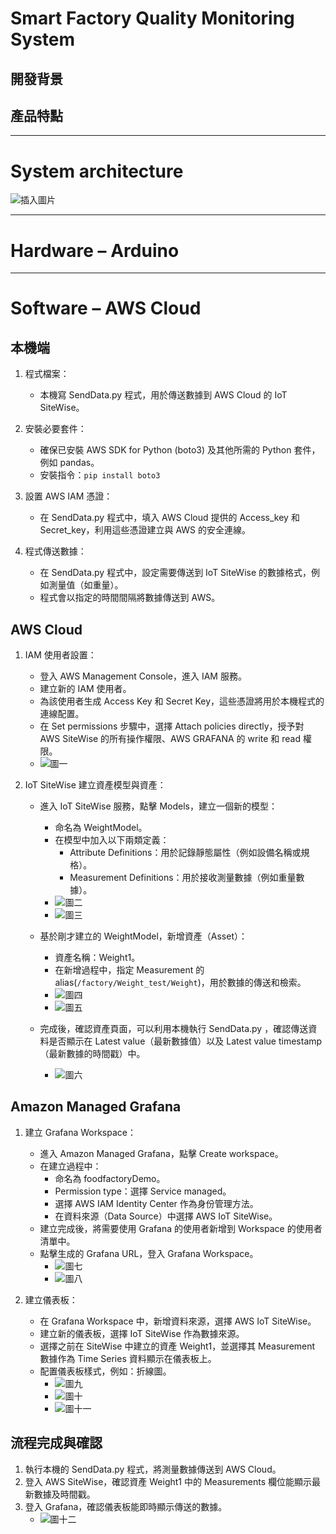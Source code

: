 # Smart Factory Quality Monitoring System

## 開發背景
## 產品特點

---

# System architecture
![插入圖片](https://github.com/iiot-4/Smart-Factory-Quality-Monitoring-System/blob/main/System%20Architecture.png)

---

# Hardware – Arduino

---

# Software – AWS Cloud

## 本機端

1. 程式檔案： 
   - 本機寫 SendData.py 程式，用於傳送數據到 AWS Cloud 的 IoT SiteWise。 

2. 安裝必要套件： 
   - 確保已安裝 AWS SDK for Python (boto3) 及其他所需的 Python 套件，例如 pandas。
   - 安裝指令：`pip install boto3` 

3. 設置 AWS IAM 憑證： 
   - 在 SendData.py 程式中，填入 AWS Cloud 提供的 Access_key 和 Secret_key，利用這些憑證建立與 AWS 的安全連線。 

4. 程式傳送數據： 
   - 在 SendData.py 程式中，設定需要傳送到 IoT SiteWise 的數據格式，例如測量值（如重量）。
   - 程式會以指定的時間間隔將數據傳送到 AWS。

## AWS Cloud

1. IAM 使用者設置：
   - 登入 AWS Management Console，進入 IAM 服務。 
   - 建立新的 IAM 使用者。
   - 為該使用者生成 Access Key 和 Secret Key，這些憑證將用於本機程式的連線配置。
   - 在 Set permissions 步驟中，選擇 Attach policies directly，授予對 AWS SiteWise 的所有操作權限、AWS GRAFANA 的 write 和 read 權限。
   - ![圖一](https://github.com/iiot-4/Smart-Factory-Quality-Monitoring-System/blob/main/AWS%20Cloud/Fig%201.png)

2. IoT SiteWise 建立資產模型與資產： 
   - 進入 IoT SiteWise 服務，點擊 Models，建立一個新的模型：
     - 命名為 WeightModel。
     - 在模型中加入以下兩類定義：
       - Attribute Definitions：用於記錄靜態屬性（例如設備名稱或規格）。
       - Measurement Definitions：用於接收測量數據（例如重量數據）。
     - ![圖二](https://github.com/iiot-4/Smart-Factory-Quality-Monitoring-System/blob/main/AWS%20Cloud/Fig%202.png)
     - ![圖三](https://github.com/iiot-4/Smart-Factory-Quality-Monitoring-System/blob/main/AWS%20Cloud/Fig%203.png)
   
   - 基於剛才建立的 WeightModel，新增資產（Asset）：
     - 資產名稱：Weight1。
     - 在新增過程中，指定 Measurement 的 alias(`/factory/Weight_test/Weight`)，用於數據的傳送和檢索。
     - ![圖四](https://github.com/iiot-4/Smart-Factory-Quality-Monitoring-System/blob/main/AWS%20Cloud/Fig%204.png)
     - ![圖五](https://github.com/iiot-4/Smart-Factory-Quality-Monitoring-System/blob/main/AWS%20Cloud/Fig%205.png)

   - 完成後，確認資產頁面，可以利用本機執行 SendData.py ，確認傳送資料是否顯示在 Latest value（最新數據值）以及 Latest value timestamp（最新數據的時間戳）中。
     - ![圖六](https://github.com/iiot-4/Smart-Factory-Quality-Monitoring-System/blob/main/AWS%20Cloud/Fig%206.png)

## Amazon Managed Grafana

1. 建立 Grafana Workspace： 
   - 進入 Amazon Managed Grafana，點擊 Create workspace。
   - 在建立過程中：
     - 命名為 foodfactoryDemo。
     - Permission type：選擇 Service managed。
     - 選擇 AWS IAM Identity Center 作為身份管理方法。
     - 在資料來源（Data Source）中選擇 AWS IoT SiteWise。
   - 建立完成後，將需要使用 Grafana 的使用者新增到 Workspace 的使用者清單中。
   - 點擊生成的 Grafana URL，登入 Grafana Workspace。
     - ![圖七](https://github.com/iiot-4/Smart-Factory-Quality-Monitoring-System/blob/main/AWS%20Cloud/Fig%207.png)
     - ![圖八](https://github.com/iiot-4/Smart-Factory-Quality-Monitoring-System/blob/main/AWS%20Cloud/Fig%208.png)

2. 建立儀表板： 
   - 在 Grafana Workspace 中，新增資料來源，選擇 AWS IoT SiteWise。
   - 建立新的儀表板，選擇 IoT SiteWise 作為數據來源。
   - 選擇之前在 SiteWise 中建立的資產 Weight1，並選擇其 Measurement 數據作為 Time Series 資料顯示在儀表板上。
   - 配置儀表板樣式，例如：折線圖。
     - ![圖九](https://github.com/iiot-4/Smart-Factory-Quality-Monitoring-System/blob/main/AWS%20Cloud/Fig%209.png)
     - ![圖十](https://github.com/iiot-4/Smart-Factory-Quality-Monitoring-System/blob/main/AWS%20Cloud/Fig%2010.png)
     - ![圖十一](https://github.com/iiot-4/Smart-Factory-Quality-Monitoring-System/blob/main/AWS%20Cloud/Fig%2011.png)

## 流程完成與確認

1. 執行本機的 SendData.py 程式，將測量數據傳送到 AWS Cloud。
2. 登入 AWS SiteWise，確認資產 Weight1 中的 Measurements 欄位能顯示最新數據及時間戳。
3. 登入 Grafana，確認儀表板能即時顯示傳送的數據。
   - ![圖十二](https://github.com/iiot-4/Smart-Factory-Quality-Monitoring-System/blob/main/AWS%20Cloud/Fig%2012.png)
